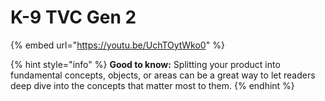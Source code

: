 # K-9 TVC Gen 2

{% embed url="https://youtu.be/UchTOytWko0" %}

{% hint style="info" %}
**Good to know:** Splitting your product into fundamental concepts, objects, or areas can be a great way to let readers deep dive into the concepts that matter most to them.
{% endhint %}
